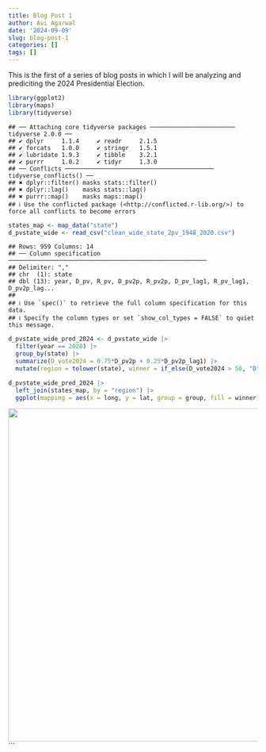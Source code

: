```yaml
---
title: Blog Post 1
author: Avi Agarwal
date: '2024-09-09'
slug: blog-post-1
categories: []
tags: []
---
```


This is the first of a series of blog posts in which I will be analyzing and prediciting the 2024 Presidential Election. 


```r
library(ggplot2)
library(maps)
library(tidyverse)
```

```
## ── Attaching core tidyverse packages ──────────────────────── tidyverse 2.0.0 ──
## ✔ dplyr     1.1.4     ✔ readr     2.1.5
## ✔ forcats   1.0.0     ✔ stringr   1.5.1
## ✔ lubridate 1.9.3     ✔ tibble    3.2.1
## ✔ purrr     1.0.2     ✔ tidyr     1.3.0
## ── Conflicts ────────────────────────────────────────── tidyverse_conflicts() ──
## ✖ dplyr::filter() masks stats::filter()
## ✖ dplyr::lag()    masks stats::lag()
## ✖ purrr::map()    masks maps::map()
## ℹ Use the conflicted package (<http://conflicted.r-lib.org/>) to force all conflicts to become errors
```


```r
states_map <- map_data("state")
d_pvstate_wide <- read_csv("clean_wide_state_2pv_1948_2020.csv")
```

```
## Rows: 959 Columns: 14
## ── Column specification ────────────────────────────────────────────────────────
## Delimiter: ","
## chr  (1): state
## dbl (13): year, D_pv, R_pv, D_pv2p, R_pv2p, D_pv_lag1, R_pv_lag1, D_pv2p_lag...
## 
## ℹ Use `spec()` to retrieve the full column specification for this data.
## ℹ Specify the column types or set `show_col_types = FALSE` to quiet this message.
```


```r
d_pvstate_wide_pred_2024 <- d_pvstate_wide |>
  filter(year == 2020) |> 
  group_by(state) |>
  summarize(D_vote2024 = 0.75*D_pv2p + 0.25*D_pv2p_lag1) |>
  mutate(region = tolower(state), winner = if_else(D_vote2024 > 50, "D", "R"))
```



```r
d_pvstate_wide_pred_2024 |>
  left_join(states_map, by = "region") |>
  ggplot(mapping = aes(x = long, y = lat, group = group, fill = winner)) + geom_polygon() + theme_void() + scale_fill_manual(values = c("blue", "red")) 
```

<img src="{{< blogdown/postref >}}index_files/figure-html/unnamed-chunk-4-1.png" width="672" />
```


